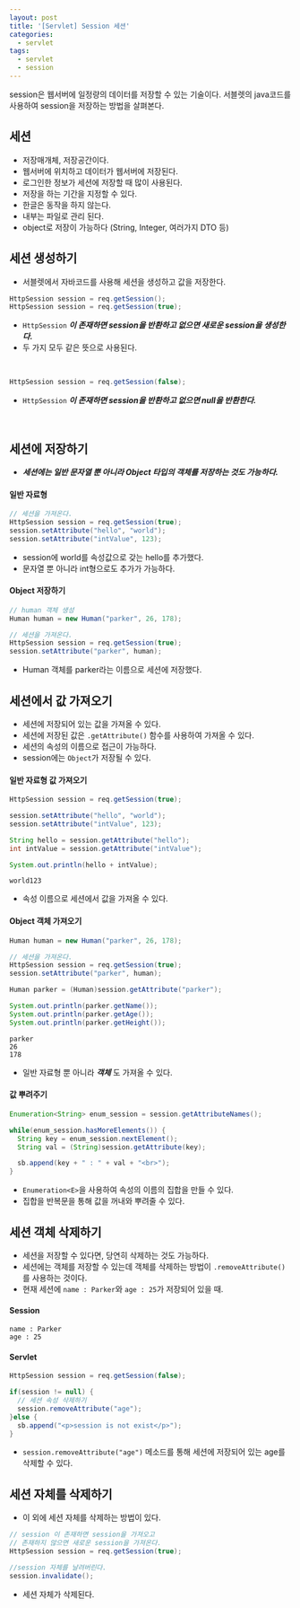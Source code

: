 ```yaml
---
layout: post
title: '[Servlet] Session 세션'
categories:
  - servlet
tags:
  - servlet
  - session
---
```



session은 웹서버에 일정량의 데이터를 저장할 수 있는 기술이다.
서블렛의 java코드를 사용하여 session을 저장하는 방법을 살펴본다.



## 세션

- 저장매개체, 저장공간이다.
- 웹서버에 위치하고 데이터가 웹서버에 저장된다.
- 로그인한 정보가 세션에 저장할 때 많이 사용된다.
- 저장을 하는 기간을 지정할 수 있다.
- 한글은 동작을 하지 않는다.
- 내부는 파일로 관리 된다.
- object로 저장이 가능하다 (String, Integer, 여러가지 DTO 등)


## 세션 생성하기


- 서블렛에서 자바코드를 사용해 세션을 생성하고 값을 저장한다.


```java
HttpSession session = req.getSession();
HttpSession session = req.getSession(true);
```

- ```HttpSession``` ***이 존재하면 session을 반환하고 없으면 새로운 session을 생성한다.***
- 두 가지 모두 같은 뜻으로 사용된다.


<br>


```java
HttpSession session = req.getSession(false);
```

- ```HttpSession``` ***이 존재하면 session을 반환하고 없으면 null을 반환한다.***



<br>


## 세션에 저장하기

- ***세션에는 일반 문자열 뿐 아니라 Object 타입의 객체를 저장하는 것도 가능하다.***


#### 일반 자료형


```java
// 세션을 가져온다.
HttpSession session = req.getSession(true);
session.setAttribute("hello", "world");
session.setAttribute("intValue", 123);
```

- session에 world를 속성값으로 갖는 hello를 추가했다.
- 문자열 뿐 아니라 int형으로도 추가가 가능하다.


#### Object 저장하기


```java
// human 객체 생성
Human human = new Human("parker", 26, 178);

// 세션을 가져온다.
HttpSession session = req.getSession(true);
session.setAttribute("parker", human);
```


- Human 객체를 parker라는 이름으로 세션에 저장했다.





## 세션에서 값 가져오기




- 세션에 저장되어 있는 값을 가져올 수 있다.
- 세션에 저장된 값은 ```.getAttribute()``` 함수를 사용하여 가져올 수 있다.
- 세션의 속성의 이름으로 접근이 가능하다.
- session에는 ```Object```가 저장될 수 있다.


#### 일반 자료형 값 가져오기


```java
HttpSession session = req.getSession(true);

session.setAttribute("hello", "world");
session.setAttribute("intValue", 123);

String hello = session.getAttribute("hello");
int intValue = session.getAttribute("intValue");

System.out.println(hello + intValue);
```


```
world123
```

- 속성 이름으로 세션에서 값을 가져올 수 있다.



#### Object 객체 가져오기


```java
Human human = new Human("parker", 26, 178);

// 세션을 가져온다.
HttpSession session = req.getSession(true);
session.setAttribute("parker", human);

Human parker = (Human)session.getAttribute("parker");

System.out.println(parker.getName());
System.out.println(parker.getAge());
System.out.println(parker.getHeight());
```


```
parker
26
178
```


- 일반 자료형 뿐 아니라 ***객체*** 도 가져올 수 있다.


#### 값 뿌려주기


```java
Enumeration<String> enum_session = session.getAttributeNames();

while(enum_session.hasMoreElements()) {
  String key = enum_session.nextElement();
  String val = (String)session.getAttribute(key);

  sb.append(key + " : " + val + "<br>");
}
```

- ```Enumeration<E>```을 사용하여 속성의 이름의 집합을 만들 수 있다.
- 집합을 반복문을 통해 값을 꺼내와 뿌려줄 수 있다.





## 세션 객체 삭제하기


- 세션을 저장할 수 있다면, 당연히 삭제하는 것도 가능하다.
- 세션에는 객체를 저장할 수 있는데 객체를 삭제하는 방법이 ```.removeAttribute()```를 사용하는 것이다.
- 현재 세션에 ```name : Parker```와 ```age : 25```가 저장되어 있을 때.


#### Session

```
name : Parker
age : 25
```


#### Servlet

```java
HttpSession session = req.getSession(false);

if(session != null) {
  // 세션 속성 삭제하기
  session.removeAttribute("age");
}else {
  sb.append("<p>session is not exist</p>");
}
```

- ```session.removeAttribute("age")``` 메소드를 통해 세션에 저장되어 있는 age를 삭제할 수 있다.



## 세션 자체를 삭제하기


- 이 외에 세션 자체를 삭제하는 방법이 있다.

```java
// session 이 존재하면 session을 가져오고
// 존재하지 않으면 새로운 session을 가져온다.
HttpSession session = req.getSession(true);

//session 자체를 날려버린다.
session.invalidate();
```


- 세션 자체가 삭제된다.

